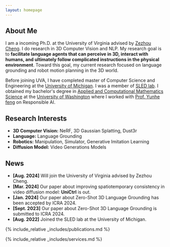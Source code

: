 ```yaml
---
layout: homepage
---
```


## About Me

I am a incoming Ph.D. at the University of Virginia advised by [Zezhou Cheng](https://sites.google.com/site/zezhoucheng/). I do research in 3D Computer Vision and NLP. My research goal is to **facilitate language agents that can perceive in 3D, interact with humans, and ultimately follow complicated instructions in the physical environment**. Toward this goal, my current research focused on language grounding and robot motion planning in the 3D world.

Before joining UVA, I have completed master of Computer Science and Engineering at the [University of Michigan](https://umich.edu/). I was a member of [SLED lab](https://sled.eecs.umich.edu/). I obtained my bachelor's degree in [Applied and Computational Mathematics Science](https://acms.washington.edu/) at the [University of Washington](https://www.washington.edu/) where I worked with [Prof. Yunhe feng](https://yunhefeng.me/) on Responsible AI.

## Research Interests

- **3D Computer Vision:** NeRF, 3D Gaussian Splatting, Dust3r
- **Language:** Language Grounding
- **Robotics:** Manipulation, Simulator, Generative Imitation Learning
- **Diffusion Model:** Video Generations Models

## News

- **[Aug. 2024]** Will join the University of Virginia advised by Zezhou Cheng.
- **[Mar. 2024]** Our paper about improving spatiotemporary consistency in video diffusion model: **UniCtrl** is out.
- **[Jan. 2024]** Our paper about Zero-Shot 3D Language Grounding has been accepted by ICRA 2024.
- **[Sept. 2023]** Our paper about Zero-Shot 3D Language Grounding is submitted to ICRA 2024.
- **[Aug. 2022]** Joined the SLED lab at the University of Michigan.


{% include_relative _includes/publications.md %}

{% include_relative _includes/services.md %}
